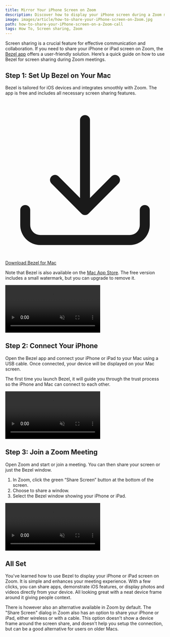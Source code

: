 ```yaml
---
title: Mirror Your iPhone Screen on Zoom
description: Discover how to display your iPhone screen during a Zoom meeting. 
image: images/article/how-to-share-your-iPhone-screen-on-Zoom.jpg
path: how-to-share-your-iPhone-screen-on-a-Zoom-call
tags: How To, Screen sharing, Zoom
---
```


Screen sharing is a crucial feature for effective communication and collaboration. If you need to share your iPhone or iPad screen on Zoom, the [Bezel app](https://getbezel.app/) offers a user-friendly solution. Here’s a quick guide on how to use Bezel for screen sharing during Zoom meetings.

## Step 1: Set Up Bezel on Your Mac

Bezel is tailored for iOS devices and integrates smoothly with Zoom. The app is free and includes all necessary screen sharing features.

<p class="not-prose">
    <a href="/bezel/thank-you-for-trying-bezel?utm_source=bezel&utm_medium=article&utm_content=zoom-sharing" class="rounded-md ring-1 ring-purple-600 hover:bg-purple-600 hover:ring-purple-600 px-6 py-3 text-m font-semibold text-purple-600 dark:text-white hover:text-white shadow-sm focus-visible:outline focus-visible:outline-2 focus-visible:outline-offset-2 focus-visible:outline-indigo-600"><svg xmlns="http://www.w3.org/2000/svg" viewBox="0 0 24 24" fill="currentColor" class="inline-block w-6 h-6 mr-1 -mt-1">
    <path fill-rule="evenodd" d="M12 2.25a.75.75 0 01.75.75v11.69l3.22-3.22a.75.75 0 111.06 1.06l-4.5 4.5a.75.75 0 01-1.06 0l-4.5-4.5a.75.75 0 111.06-1.06l3.22 3.22V3a.75.75 0 01.75-.75zm-9 13.5a.75.75 0 01.75.75v2.25a1.5 1.5 0 001.5 1.5h13.5a1.5 1.5 0 001.5-1.5V16.5a.75.75 0 011.5 0v2.25a3 3 0 01-3 3H5.25a3 3 0 01-3-3V16.5a.75.75 0 01.75-.75z" clip-rule="evenodd"></path>
    </svg> Download Bezel for Mac</a>
</p>

Note that Bezel is also available on the [Mac App Store](https://apps.apple.com/us/app/bezel-phone-mirroring/id6476268685). The free version includes a small watermark, but you can upgrade to remove it.

<video autoplay muted playsinline loop preload="auto" class="not-prose mx-auto w-full rounded-md bg-white/5 ring-1 ring-gray-600/50 dark:ring-white/50">
    <source src="/bezel/video/article-install-bezel.mp4#t=0.001" type="video/mp4">
</video>

## Step 2: Connect Your iPhone

Open the Bezel app and connect your iPhone or iPad to your Mac using a USB cable. Once connected, your device will be displayed on your Mac screen.

The first time you launch Bezel, it will guide you through the trust process so the iPhone and Mac can connect to each other.

<video autoplay muted playsinline loop preload="auto" class="not-prose mx-auto w-full rounded-md bg-white/5 ring-1 ring-gray-600/50 dark:ring-white/50">
    <source src="/bezel/video/article-connect.mp4#t=0.001" type="video/mp4">
</video>

## Step 3: Join a Zoom Meeting

Open Zoom and start or join a meeting. You can then share your screen or just the Bezel window.

1. In Zoom, click the green “Share Screen” button at the bottom of the screen.
2. Choose to share a window.
3. Select the Bezel window showing your iPhone or iPad.

<video autoplay muted playsinline loop preload="auto" class="not-prose mx-auto w-full rounded-md bg-white/5 ring-1 ring-gray-600/50 dark:ring-white/50">
    <source src="/bezel/video/article-share-in-zoom.mp4#t=0.001" type="video/mp4">
</video>

## All Set

You've learned how to use Bezel to display your iPhone or iPad screen on Zoom. It is simple and enhances your meeting experience. With a few clicks, you can share apps, demonstrate iOS features, or display photos and videos directly from your device. All looking great with a neat device frame around it giving people context. 

There is however also an alternative available in Zoom by default. The "Share Screen" dialog in Zoom also has an option to share your iPhone or iPad, either wireless or with a cable. This option doesn't show a device frame around the screen share, and doesn't help you setup the connection, but can be a good alternative for users on older Macs.   
